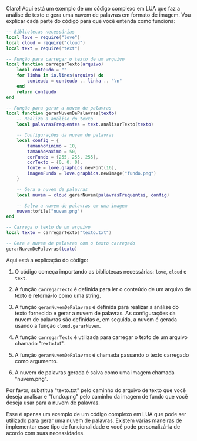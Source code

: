 Claro! Aqui está um exemplo de um código complexo em LUA que faz a análise de texto e gera uma nuvem de palavras em formato de imagem. Vou explicar cada parte do código para que você entenda como funciona:

```lua
-- Bibliotecas necessárias
local love = require("love")
local cloud = require("cloud")
local text = require("text")

-- Função para carregar o texto de um arquivo
local function carregarTexto(arquivo)
    local conteudo = ""
    for linha in io.lines(arquivo) do
        conteudo = conteudo .. linha .. "\n"
    end
    return conteudo
end

-- Função para gerar a nuvem de palavras
local function gerarNuvemDePalavras(texto)
    -- Realiza a análise do texto
    local palavrasFrequentes = text.analisarTexto(texto)

    -- Configurações da nuvem de palavras
    local config = {
        tamanhoMinimo = 10,
        tamanhoMaximo = 50,
        corFundo = {255, 255, 255},
        corTexto = {0, 0, 0},
        fonte = love.graphics.newFont(16),
        imagemFundo = love.graphics.newImage("fundo.png")
    }

    -- Gera a nuvem de palavras
    local nuvem = cloud.gerarNuvem(palavrasFrequentes, config)

    -- Salva a nuvem de palavras em uma imagem
    nuvem:tofile("nuvem.png")
end

-- Carrega o texto de um arquivo
local texto = carregarTexto("texto.txt")

-- Gera a nuvem de palavras com o texto carregado
gerarNuvemDePalavras(texto)
```

Aqui está a explicação do código:

1. O código começa importando as bibliotecas necessárias: `love`, `cloud` e `text`.

2. A função `carregarTexto` é definida para ler o conteúdo de um arquivo de texto e retorná-lo como uma string.

3. A função `gerarNuvemDePalavras` é definida para realizar a análise do texto fornecido e gerar a nuvem de palavras. As configurações da nuvem de palavras são definidas e, em seguida, a nuvem é gerada usando a função `cloud.gerarNuvem`.

4. A função `carregarTexto` é utilizada para carregar o texto de um arquivo chamado "texto.txt".

5. A função `gerarNuvemDePalavras` é chamada passando o texto carregado como argumento.

6. A nuvem de palavras gerada é salva como uma imagem chamada "nuvem.png".

Por favor, substitua "texto.txt" pelo caminho do arquivo de texto que você deseja analisar e "fundo.png" pelo caminho da imagem de fundo que você deseja usar para a nuvem de palavras.

Esse é apenas um exemplo de um código complexo em LUA que pode ser utilizado para gerar uma nuvem de palavras. Existem várias maneiras de implementar esse tipo de funcionalidade e você pode personalizá-la de acordo com suas necessidades.